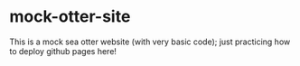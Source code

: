 # mock-otter-site
This is a mock sea otter website (with very basic code); just practicing how to deploy github pages here! 
